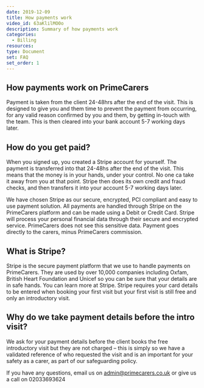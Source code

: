```yaml
---
date: 2019-12-09
title: How payments work
video_id: 63aKlilMO0o
description: Summary of how payments work
categories:
  - Billing
resources:
type: Document
set: FAQ
set_order: 1
---
```


## How payments work on PrimeCarers

Payment is taken from the client 24-48hrs after the end of the visit. This is designed to give you and them time to prevent the payment from occurring, for any valid reason confirmed by you and them, by getting in-touch with the team. This is then cleared into your bank account 5-7 working days later.

## How do you get paid?
When you signed up, you created a Stripe account for yourself. The payment is transferred into that 24-48hs after the end of the visit. This means that the money is in your hands, under your control. No one ca take it away from you at that point. Stripe then does its own credit and fraud checks, and then transfers it into your account 5-7 working days later.

We have chosen Stripe as our secure, encrypted, PCI compliant and easy to use payment solution. All payments are handled through Stripe on the PrimeCarers platform and can be made using a Debit or Credit Card. Stripe will process your personal financial data through their secure and encrypted service. PrimeCarers does not see this sensitive data. Payment goes directly to the carers, minus PrimeCarers commission.

## What is Stripe?
Stripe is the secure payment platform that we use to handle payments on PrimeCarers. They are used by over 10,000 companies including Oxfam, British Heart Foundation and Unicef so you can be sure that your details are in safe hands. You can learn more at Stripe. Stripe requires your card details to be entered when booking your first visit but your first visit is still free and only an introductory visit.

## Why do we take payment details before the intro visit?
We ask for your payment details before the client books the free introductory visit but they are not charged – this is simply so we have a validated reference of who requested the visit and is an important for your safety as a carer, as part of our safeguarding policy.

If you have any questions, email us on admin@primecarers.co.uk or give us a call on 02033693624

